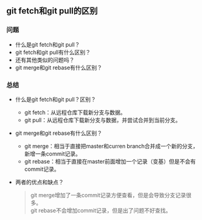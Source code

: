 ## git fetch和git pull的区别

### 问题
- 什么是git fetch和git pull？
- git fetch和git pull有什么区别？
- 还有其他类似的问题吗？
- git merge和git rebase有什么区别？

### 总结
- 什么是git fetch和git pull？区别？
  - git fetch：从远程仓库下载新分支与数据。
  - git pull：从远程仓库下载新分支与数据，并尝试合并到当前分支。

- git merge和git rebase有什么区别？
  - git merge：相当于直接把master和curren branch合并成一个新的分支，新增一条commit记录。
  - git rebase：相当于直接在master前面增加一个记录（变基）但是不会有commit记录。

- 两者的优点和缺点？
  > git merge增加了一条commit记录方便查看，但是会导致分支记录很多。    
  > git rebase不会增加commit记录，但是出了问题不好查找。